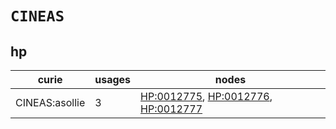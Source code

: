 # `CINEAS`

## hp

| curie          |   usages | nodes                                                                                                                                             |
|----------------|----------|---------------------------------------------------------------------------------------------------------------------------------------------------|
| CINEAS:asollie |        3 | [HP:0012775](https://bioregistry.io/HP:0012775), [HP:0012776](https://bioregistry.io/HP:0012776), [HP:0012777](https://bioregistry.io/HP:0012777) |

